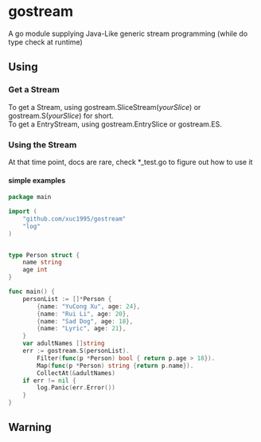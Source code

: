 # gostream
A go module supplying Java-Like generic stream programming (while do type check at runtime)

## Using
### Get a Stream
To get a Stream, using gostream.SliceStream(*yourSlice*) or gostream.S(*yourSlice*) for short.  
To get a EntryStream, using gostream.EntrySlice or gostream.ES.  

### Using the Stream
At that time point, docs are rare, check *_test.go to figure out how to use it

#### simple examples
```go
package main

import (
	"github.com/xuc1995/gostream"
	"log"
)


type Person struct {
	name string
	age int
}

func main() {
	personList := []*Person {
		{name: "YuCong Xu", age: 24},
		{name: "Rui Li", age: 20},
		{name: "Sad Dog", age: 18},
		{name: "Lyric", age: 21},
	}
	var adultNames []string
	err := gostream.S(personList).
		Filter(func(p *Person) bool { return p.age > 18}).
		Map(func(p *Person) string {return p.name}).
		CollectAt(&adultNames)
	if err != nil {
		log.Panic(err.Error())
	}
}
```

## Warning
